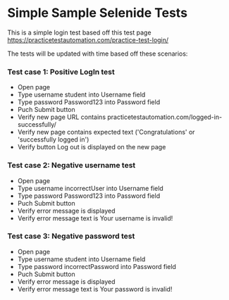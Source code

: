 # Simple Sample Selenide Tests
This is a simple login test based off this test page https://practicetestautomation.com/practice-test-login/

The tests will be updated with time based off these scenarios:

### Test case 1: Positive LogIn test
* Open page
* Type username student into Username field
* Type password Password123 into Password field
* Puch Submit button
* Verify new page URL contains practicetestautomation.com/logged-in-successfully/
* Verify new page contains expected text ('Congratulations' or 'successfully logged in')
* Verify button Log out is displayed on the new page

### Test case 2: Negative username test
* Open page
* Type username incorrectUser into Username field
* Type password Password123 into Password field
* Puch Submit button
* Verify error message is displayed
* Verify error message text is Your username is invalid!

### Test case 3: Negative password test
* Open page
* Type username student into Username field
* Type password incorrectPassword into Password field
* Puch Submit button
* Verify error message is displayed
* Verify error message text is Your password is invalid!
